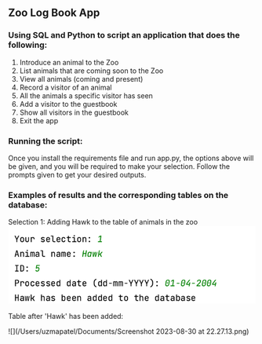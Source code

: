## Zoo Log Book App

### Using SQL and Python to script an application that does the following:

1) Introduce an animal to the Zoo
2) List animals that are coming soon to the Zoo
3) View all animals (coming and present) 
4) Record a visitor of an animal
5) All the animals a specific visitor has seen
6) Add a visitor to the guestbook
7) Show all visitors in the guestbook
8) Exit the app

### Running the script:

Once you install the requirements file and run app.py, 
the options above will be given, and you will be required
to make your selection. Follow the prompts given to get your 
desired outputs.

### Examples of results and the corresponding tables on the database:

Selection 1: Adding Hawk to the table of animals in the zoo
![](https://github.com/uzmportfolio/ZooLogbook/blob/main/Screenshot%202023-08-30%20at%2022.26.21.png)

Table after 'Hawk' has been added:


![](/Users/uzmapatel/Documents/Screenshot 2023-08-30 at 22.27.13.png)
